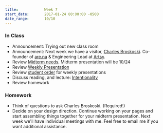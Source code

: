 ```yaml
---
title:            Week 7
start_date:       2017-01-24 00:00:00 -0500
date_range:       10/10
---
```


### In Class

- Announcement: Trying out new class room
- Announcement: Next week we have a visitor, [Charles Broskoski](http://charlesbroskoski.com/). Co-founder of [are.na](https://www.are.na/) &amp; Engineering Lead at [Artsy](https://www.artsy.net/).
- Review [Midterm needs](https://docs.google.com/document/d/1V7504N3Vpyv_-5vdzhIp39zikoc0iJ6mCHj3sZfLlE8/edit?ts=59a4d11e). Midterm presentation will be 10/24
- Review [Weekly Presentation](https://docs.google.com/document/d/1V7504N3Vpyv_-5vdzhIp39zikoc0iJ6mCHj3sZfLlE8/edit?ts=59a4d11e)
- Review [student order](https://docs.google.com/document/d/1bwmIO5aMIq8KmsOr8m4OYniSOvherm84YDeTHM2Pe_8/edit) for weekly presentations
- Discuss reading, and lecture: [Intentionality](../assets/lectures/lecture-5_intention.pdf)
- Review homework

### Homework

- Think of questions to ask Charles Broskoski. (Required!)
- Decide on your design direction. Continue working on your pages and start assembling things together for your midterm presentation.
  Next week we'll have individual meetings with me. Feel free to email me if you want additional assistance.
